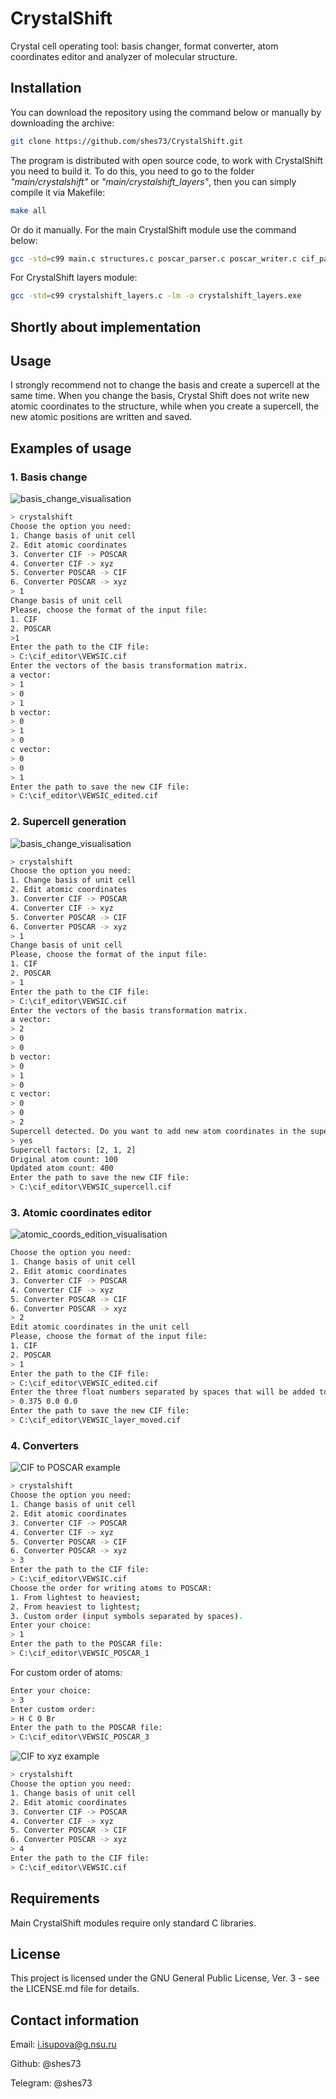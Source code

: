 # CrystalShift
Crystal cell operating tool: basis changer, format converter, atom coordinates editor and analyzer of molecular structure.

## Installation
You can download the repository using the command below or manually by downloading the archive:
```bash
git clone https://github.com/shes73/CrystalShift.git
```

The program is distributed with open source code, to work with CrystalShift you need to build it. To do this, you need to go to the folder *"main/crystalshift"* or *"main/crystalshift_layers"*, then you can simply compile it via Makefile:
```bash
make all
```
Or do it manually. For the main CrystalShift module use the command below:
```bash
gcc -std=c99 main.c structures.c poscar_parser.c poscar_writer.c cif_parser.c cif_writer.c xyz_parser.c xyz_writer.c atomic_coords_editor.c basis_changer.c -lm -o crystalshift
```
For CrystalShift layers module:
```bash
gcc -std=c99 crystalshift_layers.c -lm -o crystalshift_layers.exe
```

## Shortly about implementation

## Usage
I strongly recommend not to change the basis and create a supercell at the same time. When you change the basis, Crystal Shift does not write new atomic coordinates to the structure, while when you create a supercell, the new atomic positions are written and saved.

## Examples of usage
### 1. Basis change
![basis_change_visualisation](https://github.com/shes73/CrystalShift/blob/main/images/basis_change.jpg)
```bash
> crystalshift
Choose the option you need:
1. Change basis of unit cell
2. Edit atomic coordinates
3. Converter CIF -> POSCAR
4. Converter CIF -> xyz
5. Converter POSCAR -> CIF
6. Converter POSCAR -> xyz
> 1
Change basis of unit cell
Please, choose the format of the input file: 
1. CIF
2. POSCAR
>1
Enter the path to the CIF file:
> C:\cif_editor\VEWSIC.cif
Enter the vectors of the basis transformation matrix.
a vector:
> 1
> 0
> 1
b vector:
> 0
> 1
> 0
c vector:
> 0
> 0
> 1
Enter the path to save the new CIF file: 
> C:\cif_editor\VEWSIC_edited.cif
```

### 2. Supercell generation
![basis_change_visualisation](https://github.com/shes73/CrystalShift/blob/main/images/supercell_visualisation.jpg)
```bash
> crystalshift
Choose the option you need:
1. Change basis of unit cell
2. Edit atomic coordinates
3. Converter CIF -> POSCAR
4. Converter CIF -> xyz
5. Converter POSCAR -> CIF
6. Converter POSCAR -> xyz
> 1
Change basis of unit cell
Please, choose the format of the input file: 
1. CIF
2. POSCAR
> 1
Enter the path to the CIF file:
> C:\cif_editor\VEWSIC.cif
Enter the vectors of the basis transformation matrix.
a vector:
> 2
> 0
> 0
b vector:
> 0
> 1
> 0
c vector:
> 0
> 0
> 2
Supercell detected. Do you want to add new atom coordinates in the supercell? (yes/no):
> yes
Supercell factors: [2, 1, 2]
Original atom count: 100
Updated atom count: 400
Enter the path to save the new CIF file:
> C:\cif_editor\VEWSIC_supercell.cif
```

### 3. Atomic coordinates editor
![atomic_coords_edition_visualisation](https://github.com/shes73/CrystalShift/blob/main/images/atomic_coords_edition_visualisation.jpg)
```bash
Choose the option you need:
1. Change basis of unit cell
2. Edit atomic coordinates
3. Converter CIF -> POSCAR
4. Converter CIF -> xyz
5. Converter POSCAR -> CIF
6. Converter POSCAR -> xyz
> 2
Edit atomic coordinates in the unit cell
Please, choose the format of the input file:
1. CIF
2. POSCAR
> 1
Enter the path to the CIF file:
> C:\cif_editor\VEWSIC_edited.cif  
Enter the three float numbers separated by spaces that will be added to the coordinates of all atoms in the file (e.g. 0.25 0.0 0.0):
> 0.375 0.0 0.0
Enter the path to save the new CIF file:
> C:\cif_editor\VEWSIC_layer_moved.cif
```

### 4. Converters
![CIF to POSCAR example](https://github.com/shes73/CrystalShift/blob/main/images/CIF_to_POSCAR.jpg)
```bash
> crystalshift
Choose the option you need:
1. Change basis of unit cell
2. Edit atomic coordinates
3. Converter CIF -> POSCAR
4. Converter CIF -> xyz
5. Converter POSCAR -> CIF
6. Converter POSCAR -> xyz
> 3
Enter the path to the CIF file:
> C:\cif_editor\VEWSIC.cif
Choose the order for writing atoms to POSCAR:
1. From lightest to heaviest;
2. From heaviest to lightest;
3. Custom order (input symbols separated by spaces).
Enter your choice:
> 1
Enter the path to the POSCAR file:
> C:\cif_editor\VEWSIC_POSCAR_1
```
For custom order of atoms:
```bash
Enter your choice:
> 3
Enter custom order:
> H C O Br
Enter the path to the POSCAR file:
> C:\cif_editor\VEWSIC_POSCAR_3
```

![CIF to xyz example](https://github.com/shes73/CrystalShift/blob/main/images/CIF_to_xyz.jpg)
```bash
> crystalshift
Choose the option you need:
1. Change basis of unit cell
2. Edit atomic coordinates
3. Converter CIF -> POSCAR
4. Converter CIF -> xyz
5. Converter POSCAR -> CIF
6. Converter POSCAR -> xyz
> 4
Enter the path to the CIF file:
> C:\cif_editor\VEWSIC.cif
```

## Requirements
Main CrystalShift modules require only standard C libraries.

## License
This project is licensed under the GNU General Public License, Ver. 3 - see the LICENSE.md file for details.

## Contact information
Email: i.isupova@g.nsu.ru

Github: @shes73

Telegram: @shes73

